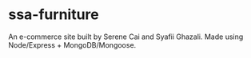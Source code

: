 # ssa-furniture
An e-commerce site built by Serene Cai and Syafii Ghazali. Made using Node/Express + MongoDB/Mongoose.
